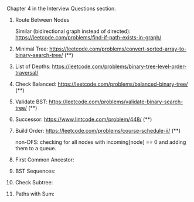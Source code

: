Chapter 4 in the Interview Questions section.

1. Route Between Nodes

      Similar (bidirectional graph instead of directed): https://leetcode.com/problems/find-if-path-exists-in-graph/
      
2. Minimal Tree: https://leetcode.com/problems/convert-sorted-array-to-binary-search-tree/ (**)

3. List of Depths: https://leetcode.com/problems/binary-tree-level-order-traversal/

4. Check Balanced: https://leetcode.com/problems/balanced-binary-tree/ (**)

5. Validate BST: https://leetcode.com/problems/validate-binary-search-tree/ (**)

6. Successor: https://www.lintcode.com/problem/448/ (**)

7. Build Order: https://leetcode.com/problems/course-schedule-ii/ (**)

      non-DFS: checking for all nodes with incoming[node] == 0 and adding them to a queue.

8. First Common Ancestor:

9. BST Sequences:

10. Check Subtree:

11. Paths with Sum:
